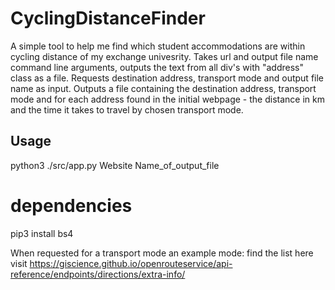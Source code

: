 # CyclingDistanceFinder
A simple tool to help me find which student accommodations are within cycling distance of my exchange univesrity. 
Takes url and output file name command line arguments, outputs the text from all div's with "address" class as a file. Requests destination address, transport mode and output file name as input. Outputs a file containing the destination address, transport mode and for each address found in the initial webpage - the distance in km and the time it takes to travel by chosen transport mode. 
## Usage
python3 ./src/app.py Website Name_of_output_file 

# dependencies
pip3 install bs4


When requested for a transport mode an example mode: find the list here visit https://giscience.github.io/openrouteservice/api-reference/endpoints/directions/extra-info/ 
